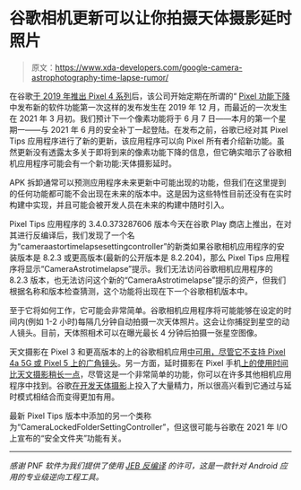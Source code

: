 # 谷歌相机更新可以让你拍摄天体摄影延时照片

> 原文：<https://www.xda-developers.com/google-camera-astrophotography-time-lapse-rumor/>

在谷歌[于 2019 年推出 Pixel 4 系列](https://www.xda-developers.com/google-pixel-4-specs-features-pricing-availability/)后，该公司开始定期在所谓的“ [Pixel 功能下降](https://www.xda-developers.com/tag/pixel-featuredrops/)中发布新的软件功能第一次这样的发布发生在 2019 年 12 月，而最近的一次发生在 2021 年 3 月初。我们预计下一个像素功能将于 6 月 7 日——本月的第一个星期一——与 2021 年 6 月的安全补丁一起登陆。在发布之前，谷歌已经对其 Pixel Tips 应用程序进行了新的更新，该应用程序可以向 Pixel 所有者介绍新功能。虽然更新没有透露太多关于即将到来的像素功能下降的信息，但它确实暗示了谷歌相机应用程序可能会有一个新功能:天体摄影延时。

APK 拆卸通常可以预测应用程序未来更新中可能出现的功能，但我们在这里提到的任何功能都可能不会出现在未来的版本中。这是因为这些特性目前还没有在实时构建中实现，并且可能会被开发人员在未来的构建中随时引入。

Pixel Tips 应用程序的 3.4.0.373287606 版本今天在谷歌 Play 商店上推出，在对其进行反编译后，我们发现了一个名为“cameraastortimelapsesettingcontroller”的新类如果谷歌相机应用程序的安装版本是 8.2.3 或更高版本(最新的公开版本是 8.2.204)，那么 Pixel Tips 应用程序将显示“CameraAstrotimelapse”提示。我们无法访问谷歌相机应用程序的 8.2.3 版本，也无法访问这个新的“CameraAstrotimelapse”提示的资产，但我们根据名称和版本检查猜测，这个功能将出现在下一个谷歌相机版本中。

至于它将如何工作，它可能会非常简单。谷歌相机应用程序将可能能够在设定的时间内(例如 1-2 小时)每隔几分钟自动拍摄一次天体照片。这会让你捕捉到星空的动人镜头。目前，天体照相术可以在曝光最长 4 分钟后拍摄一张星空图像。

天文摄影在 Pixel 3 和更高版本的上的谷歌相机应用[中可用，尽管它](https://support.google.com/googlecamera/answer/9708795/take-photos-in-low-light-or-at-night-on-your-pixel-phone?hl=en)[不支持 Pixel 4a 5G 或 Pixel 5 上的广角镜头](https://www.xda-developers.com/google-disables-ultra-wide-angle-astrophotography-pixel-5-pixel-4a-5g/)。另一方面，延时摄影在 Pixel 手机[上的使用时间比天文摄影稍长一点](https://www.xda-developers.com/google-pixel-smartphones-time-lapse-google-camera/)，尽管这是一个非常简单的功能，你可以在许多其他相机应用程序中找到。谷歌[在开发天体摄影](https://www.xda-developers.com/google-explains-pixel-4s-astrophotography-works-shares-tips/)上投入了大量精力，所以很高兴看到它通过与延时模式相结合而变得更加有用。

最新 Pixel Tips 版本中添加的另一个类称为“CameraLockedFolderSettingController”，但这很可能与谷歌在 2021 年 I/O 上宣布的“安全文件夹”功能有关。

* * *

*感谢 PNF 软件为我们提供了使用* *[JEB 反编译](https://www.pnfsoftware.com/?aid=xdadev)* *的许可，这是一款针对 Android 应用的专业级逆向工程工具。*